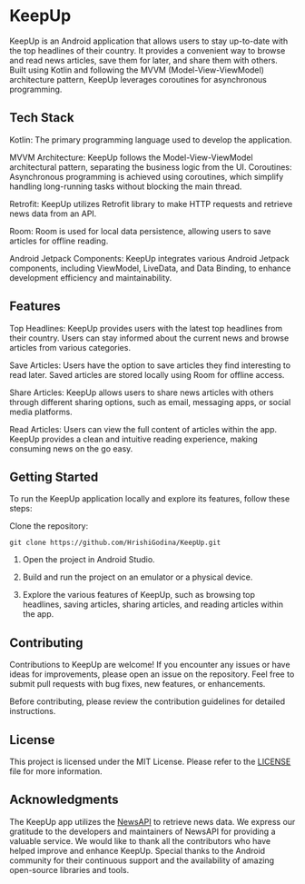 # **KeepUp**

KeepUp is an Android application that allows users to stay up-to-date with the top headlines of their country. It provides a convenient way to browse and read news articles, save them for later, and share them with others. Built using Kotlin and following the MVVM (Model-View-ViewModel) architecture pattern, KeepUp leverages coroutines for asynchronous programming.

## **Tech Stack**

Kotlin: The primary programming language used to develop the application.

MVVM Architecture: KeepUp follows the Model-View-ViewModel architectural pattern, separating the business logic from the UI.
Coroutines: Asynchronous programming is achieved using coroutines, which simplify handling long-running tasks without blocking the main thread.

Retrofit: KeepUp utilizes Retrofit library to make HTTP requests and retrieve news data from an API.

Room: Room is used for local data persistence, allowing users to save articles for offline reading.

Android Jetpack Components: KeepUp integrates various Android Jetpack components, including ViewModel, LiveData, and Data Binding, to enhance development efficiency and maintainability.

## **Features**

Top Headlines: KeepUp provides users with the latest top headlines from their country. Users can stay informed about the current news and browse articles from various categories.

Save Articles: Users have the option to save articles they find interesting to read later. Saved articles are stored locally using Room for offline access.

Share Articles: KeepUp allows users to share news articles with others through different sharing options, such as email, messaging apps, or social media platforms.

Read Articles: Users can view the full content of articles within the app. KeepUp provides a clean and intuitive reading experience, making consuming news on the go easy.

## **Getting Started**

To run the KeepUp application locally and explore its features, follow these steps:

Clone the repository:

```
git clone https://github.com/HrishiGodina/KeepUp.git
```

1. Open the project in Android Studio.

2. Build and run the project on an emulator or a physical device.

3. Explore the various features of KeepUp, such as browsing top headlines, saving articles, sharing articles, and reading articles within the app.

## **Contributing**

Contributions to KeepUp are welcome! If you encounter any issues or have ideas for improvements, please open an issue on the repository. Feel free to submit pull requests with bug fixes, new features, or enhancements.

Before contributing, please review the contribution guidelines for detailed instructions.

## **License**

This project is licensed under the MIT License. Please refer to the [LICENSE](LICENSE) file for more information.

## **Acknowledgments**

The KeepUp app utilizes the [NewsAPI]([url](https://newsapi.org/)) to retrieve news data. We express our gratitude to the developers and maintainers of NewsAPI for providing a valuable service.
We would like to thank all the contributors who have helped improve and enhance KeepUp.
Special thanks to the Android community for their continuous support and the availability of amazing open-source libraries and tools.

